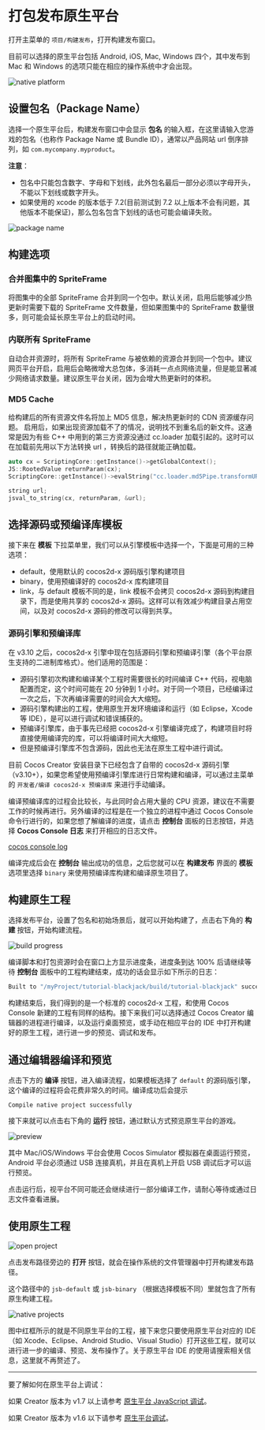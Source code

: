# 打包发布原生平台

打开主菜单的 `项目/构建发布`，打开构建发布窗口。

目前可以选择的原生平台包括 Android, iOS, Mac, Windows 四个，其中发布到 Mac 和 Windows 的选项只能在相应的操作系统中才会出现。

![native platform](publish-native/native_platform.png)

## 设置包名（Package Name）

选择一个原生平台后，构建发布窗口中会显示 **包名** 的输入框，在这里请输入您游戏的包名（也称作 Package Name 或 Bundle ID），通常以产品网站 url 倒序排列，如 `com.mycompany.myproduct`。

**注意**：

- 包名中只能包含数字、字母和下划线，此外包名最后一部分必须以字母开头，不能以下划线或数字开头。
- 如果使用的 xcode 的版本低于 7.2(目前测试到 7.2 以上版本不会有问题，其他版本不能保证)，那么包名包含下划线的话也可能会编译失败。

![package name](publish-native/package_name.png)

## 构建选项

### 合并图集中的 SpriteFrame

将图集中的全部 SpriteFrame 合并到同一个包中。默认关闭，启用后能够减少热更新时需要下载的 SpriteFrame 文件数量，但如果图集中的 SpriteFrame 数量很多，则可能会延长原生平台上的启动时间。

### 内联所有 SpriteFrame

自动合并资源时，将所有 SpriteFrame 与被依赖的资源合并到同一个包中。建议网页平台开启，启用后会略微增大总包体，多消耗一点点网络流量，但是能显著减少网络请求数量。建议原生平台关闭，因为会增大热更新时的体积。

### MD5 Cache

给构建后的所有资源文件名将加上 MD5 信息，解决热更新时的 CDN 资源缓存问题。
启用后，如果出现资源加载不了的情况，说明找不到重名后的新文件。这通常是因为有些 C++ 中用到的第三方资源没通过 cc.loader 加载引起的。这时可以在加载前先用以下方法转换 url ，转换后的路径就能正确加载。

```cpp
auto cx = ScriptingCore::getInstance()->getGlobalContext();
JS::RootedValue returnParam(cx);
ScriptingCore::getInstance()->evalString("cc.loader.md5Pipe.transformURL('url')", &returnParam);

string url;
jsval_to_string(cx, returnParam, &url);
````

## 选择源码或预编译库模板

接下来在 **模板** 下拉菜单里，我们可以从引擎模板中选择一个，下面是可用的三种选项：

- default，使用默认的 cocos2d-x 源码版引擎构建项目
- binary，使用预编译好的 cocos2d-x 库构建项目
- link，与 default 模板不同的是，link 模板不会拷贝 cocos2d-x 源码到构建目录下，而是使用共享的 cocos2d-x 源码。这样可以有效减少构建目录占用空间，以及对 cocos2d-x 源码的修改可以得到共享。

### 源码引擎和预编译库

在 v3.10 之后，cocos2d-x 引擎中现在包括源码引擎和预编译引擎（各个平台原生支持的二进制库格式）。他们适用的范围是：

- 源码引擎初次构建和编译某个工程时需要很长的时间编译 C++ 代码，视电脑配置而定，这个时间可能在 20 分钟到 1 小时。对于同一个项目，已经编译过一次之后，下次再编译需要的时间会大大缩短。
- 源码引擎构建出的工程，使用原生开发环境编译和运行（如 Eclipse，Xcode 等 IDE），是可以进行调试和错误捕获的。
- 预编译引擎库，由于事先已经把 cocos2d-x 引擎编译完成了，构建项目时将直接使用编译完的库，可以将编译时间大大缩短。
- 但是预编译引擎库不包含源码，因此也无法在原生工程中进行调试。

目前 Cocos Creator 安装目录下已经包含了自带的 cocos2d-x 源码引擎（v3.10+），如果您希望使用预编译引擎库进行日常构建和编译，可以通过主菜单的 `开发者/编译 cocos2d-x 预编译库` 来进行手动编译。

编译预编译库的过程会比较长，与此同时会占用大量的 CPU 资源，建议在不需要工作的时候再进行。另外编译的过程是在一个独立的进程中通过 Cocos Console 命令行进行的，如果您想了解编译的进度，请点击 **控制台** 面板的日志按钮，并选择 **Cocos Console 日志** 来打开相应的日志文件。

[cocos console log](publish-native/cocos-console-log.png)

编译完成后会在 **控制台** 输出成功的信息，之后您就可以在 **构建发布** 界面的 **模板** 选项里选择 `binary` 来使用预编译库构建和编译原生项目了。

## 构建原生工程

选择发布平台，设置了包名和初始场景后，就可以开始构建了，点击右下角的 **构建** 按钮，开始构建流程。

![build progress](publish-native/build_progress.png)

编译脚本和打包资源时会在窗口上方显示进度条，进度条到达 100% 后请继续等待 **控制台** 面板中的工程构建结束，成功的话会显示如下所示的日志：

```bash
Built to "/myProject/tutorial-blackjack/build/tutorial-blackjack" successfully
```

构建结束后，我们得到的是一个标准的 cocos2d-x 工程，和使用 Cocos Console 新建的工程有同样的结构。接下来我们可以选择通过 Cocos Creator 编辑器的进程进行编译，以及运行桌面预览，或手动在相应平台的 IDE 中打开构建好的原生工程，进行进一步的预览、调试和发布。

## 通过编辑器编译和预览

点击下方的 **编译** 按钮，进入编译流程，如果模板选择了 `default` 的源码版引擎，这个编译的过程将会花费非常久的时间。编译成功后会提示

`Compile native project successfully`

接下来就可以点击右下角的 **运行** 按钮，通过默认方式预览原生平台的游戏。

![preview](publish-native/preview.png)

其中 Mac/iOS/Windows 平台会使用 Cocos Simulator 模拟器在桌面运行预览，Android 平台必须通过 USB 连接真机，并且在真机上开启 USB 调试后才可以运行预览。

点击运行后，视平台不同可能还会继续进行一部分编译工作，请耐心等待或通过日志文件查看进展。

## 使用原生工程

![open project](publish-native/open_project.png)

点击发布路径旁边的 **打开** 按钮，就会在操作系统的文件管理器中打开构建发布路径。

这个路径中的 `jsb-default` 或 `jsb-binary` （根据选择模板不同）里就包含了所有原生构建工程。

![native projects](publish-native/native_projects.png)

图中红框所示的就是不同原生平台的工程，接下来您只要使用原生平台对应的 IDE （如 Xcode、Eclipse、Android Studio、Visual Studio）打开这些工程，就可以进行进一步的编译、预览、发布操作了。关于原生平台 IDE 的使用请搜索相关信息，这里就不再赘述了。

---

要了解如何在原生平台上调试：

如果 Creator 版本为 v1.7 以上请参考 [原生平台 JavaScript 调试](debug-jsb.md)。

如果 Creator 版本为 v1.6 以下请参考 [原生平台调试](debug-native.md)。